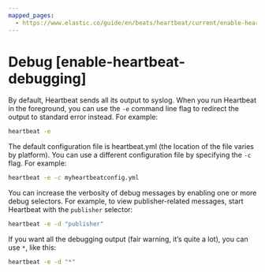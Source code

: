 ```yaml
---
mapped_pages:
  - https://www.elastic.co/guide/en/beats/heartbeat/current/enable-heartbeat-debugging.html
---
```


# Debug [enable-heartbeat-debugging]

By default, Heartbeat sends all its output to syslog. When you run Heartbeat in the foreground, you can use the `-e` command line flag to redirect the output to standard error instead. For example:

```sh
heartbeat -e
```

The default configuration file is heartbeat.yml (the location of the file varies by platform). You can use a different configuration file by specifying the `-c` flag. For example:

```sh
heartbeat -e -c myheartbeatconfig.yml
```

You can increase the verbosity of debug messages by enabling one or more debug selectors. For example, to view publisher-related messages, start Heartbeat with the `publisher` selector:

```sh
heartbeat -e -d "publisher"
```

If you want all the debugging output (fair warning, it’s quite a lot), you can use `*`, like this:

```sh
heartbeat -e -d "*"
```

